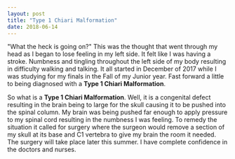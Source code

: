 ```yaml
---
layout: post
title: "Type 1 Chiari Malformation"
date: 2018-06-14
---
```


"What the heck is going on?" This was the thought that went through my head as I began to lose feeling in my left side. It felt like I was having a stroke. Numbness and tingling throughout the left side of my body resulting in difficulty walking and talking. It all started in December of 2017 while I was studying for my finals in the Fall of my Junior year. Fast forward a little to being diagnosed with a **Type 1 Chiari Malformation**.
<!--more-->

So what is a **Type 1 Chiari Malformation**. Well, it is a congenital defect resulting in the brain being to large for the skull causing it to be pushed into the spinal column. My brain was being pushed far enough to apply pressure to my spinal cord resulting in the numbness I was feeling. To remedy the situation it called for surgery where the surgeon would remove a section of my skull at its base and C1 vertebra to give my brain the room it needed. The surgery will take place later this summer. I have complete confidence in the doctors and nurses.

